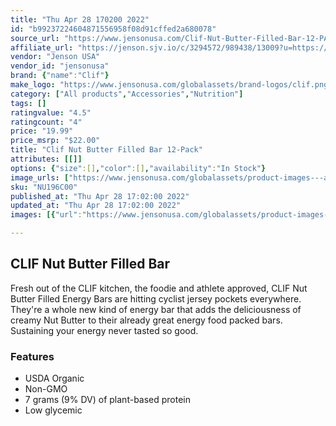 ```yaml
---
title: "Thu Apr 28 170200 2022"
id: "b99237224604871556958f08d91cffed2a680078"
source_url: "https://www.jensonusa.com/Clif-Nut-Butter-Filled-Bar-12-PACK"
affiliate_url: "https://jenson.sjv.io/c/3294572/989438/13009?u=https://www.jensonusa.com/Clif-Nut-Butter-Filled-Bar-12-PACK"
vendor: "Jenson USA"
vendor_id: "jensonusa"
brand: {"name":"Clif"}
make_logo: "https://www.jensonusa.com/globalassets/brand-logos/clif.png"
category: ["All products","Accessories","Nutrition"]
tags: []
ratingvalue: "4.5"
ratingcount: "4"
price: "19.99"
price_msrp: "$22.00"
title: "Clif Nut Butter Filled Bar 12-Pack"
attributes: [[]]
options: {"size":[],"color":[],"availability":"In Stock"}
image_urls: ["https://www.jensonusa.com/globalassets/product-images---all-assets/clif/nu196c00coco------alm.jpg"]
sku: "NU196C00"
published_at: "Thu Apr 28 17:02:00 2022"
updated_at: "Thu Apr 28 17:02:00 2022"
images: [{"url":"https://www.jensonusa.com/globalassets/product-images---all-assets/clif/nu196c00coco------alm.jpg","path":"full/f19c90b8947a0c7041520110184f8a6ada7fb9c6.jpg","checksum":"ba2f155309c4f3a5c17670d97ae7d2eb","status":"downloaded"}]

---
```

## CLIF Nut Butter Filled Bar

Fresh out of the CLIF kitchen, the foodie and athlete approved, CLIF Nut
Butter Filled Energy Bars are hitting cyclist jersey pockets everywhere.
They're a whole new kind of energy bar that adds the deliciousness of creamy
Nut Butter to their already great energy food packed bars. Sustaining your
energy never tasted so good.

### Features

  * USDA Organic 
  * Non-GMO 
  * 7 grams (9% DV) of plant-based protein 
  * Low glycemic 

